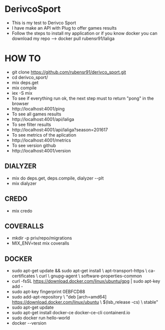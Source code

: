  # DerivcoSport
 * This is my test to Derivco Sport
 * I have make an API with Plug to offer games results
 * Follow the steps to install my application 
  or if you know docker you can download my repo --> docker pull rubensr91/laliga

 # HOW TO
 * git clone https://github.com/rubensr91/derivco_sport.git
 * cd derivco_sport/
 * mix deps.get
 * mix compile
 * iex -S mix
 * To see if everything run ok, the next step must to return "pong" in the browser
 * http://localhost:4001/ping 
 * To see all games results
 * http://localhost:4001/api/laliga
 * To see filter results
 * http://localhost:4001/api/laliga?season=201617
 * To see metrics of the aplication 
 * http://localhost:4001/metrics
 * To see version github
 * http://localhost:4001/version

## DIALYZER
 * mix do deps.get, deps.compile, dialyzer --plt
 * mix dialyzer
 
## CREDO
 * mix credo

## COVERALLS
 * mkdir -p priv/repo/migrations
 * MIX_ENV=test mix coveralls

## DOCKER
 * sudo apt-get update && sudo apt-get install \ apt-transport-https \ ca-certificates \ curl \ gnupg-agent \ software-properties-common
 * curl -fsSL https://download.docker.com/linux/ubuntu/gpg | sudo apt-key add -
 * sudo apt-key fingerprint 0EBFCD88
 * sudo add-apt-repository \ "deb [arch=amd64] https://download.docker.com/linux/ubuntu \ $(lsb_release -cs) \ stable"
 * sudo apt-get update
 * sudo apt-get install docker-ce docker-ce-cli containerd.io
 * sudo docker run hello-world
 * docker --version